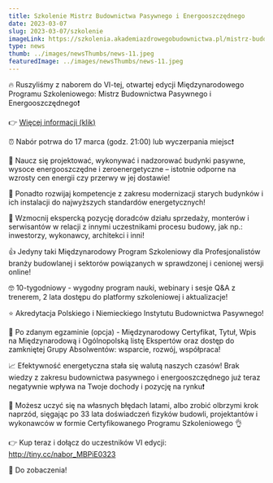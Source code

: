 ```yaml
---
title: Szkolenie Mistrz Budownictwa Pasywnego i Energooszczędnego
date: 2023-03-07
slug: 2023-03-07/szkolenie
imageLink: https://szkolenia.akademiazdrowegobudownictwa.pl/mistrz-budownictwa-pasywnego/?utm_source=facebook&utm_medium=r1_pibp&utm_campaign=mbpie0323
type: news
thumb: ../images/newsThumbs/news-11.jpeg
featuredImage: ../images/newsThumbs/news-11.jpeg
---
```


🔥 Ruszyliśmy z naborem do VI-tej, otwartej edycji Międzynarodowego Programu Szkoleniowego: Mistrz Budownictwa Pasywnego i Energooszczędnego❗

👉 <a href="http://tiny.cc/nabor_MBPiE0323"> Więcej informacji (klik) </a>

⏰ Nabór potrwa do 17 marca (godz. 21:00) lub wyczerpania miejsc❗

📌 Naucz się projektować, wykonywać i nadzorować budynki pasywne, wysoce
energooszczędne i zeroenergetyczne – istotnie odporne na wzrosty cen energii czy
przerwy w jej dostawie!

📌 Ponadto rozwijaj kompetencje z zakresu modernizacji starych budynków i ich
instalacji do najwyższych standardów energetycznych!

📌 Wzmocnij ekspercką pozycję doradców działu sprzedaży, monterów i serwisantów
w relacji z innymi uczestnikami procesu budowy, jak np.: inwestorzy, wykonawcy,
architekci i inni!

👍 Jedyny taki Międzynarodowy Program Szkoleniowy dla Profesjonalistów branży
budowlanej i sektorów powiązanych w sprawdzonej i cenionej wersji online!

🤓 10-tygodniowy - wygodny program nauki, webinary i sesje Q&A z trenerem, 2 lata
dostępu do platformy szkoleniowej i aktualizacje!

⭐ Akredytacja Polskiego i Niemieckiego Instytutu Budownictwa Pasywnego!

🏅 Po zdanym egzaminie (opcja) - Międzynarodowy Certyfikat, Tytuł, Wpis na
Międzynarodową i Ogólnopolską listę Ekspertów oraz dostęp do zamkniętej Grupy
Absolwentów: wsparcie, rozwój, współpraca!

📈 Efektywność energetyczna stała się walutą naszych czasów! Brak wiedzy z zakresu
budownictwa pasywnego i energooszczędnego już teraz negatywnie wpływa na Twoje
dochody i pozycję na rynku❗

🔴 Możesz uczyć się na własnych błędach latami, albo zrobić olbrzymi krok naprzód,
sięgając po 33 lata doświadczeń fizyków budowli, projektantów i wykonawców w
formie Certyfikowanego Programu Szkoleniowego 👌

👉 Kup teraz i dołącz do uczestników VI edycji: <a href="http://tiny.cc/nabor_MBPiE0323">http://tiny.cc/nabor_MBPiE0323</a>

👋 Do zobaczenia!
